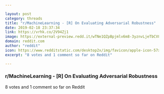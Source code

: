 ```yaml
---

layout: post
category: threads
title: "r/MachineLearning - [R] On Evaluating Adversarial Robustness"
date: 2019-02-18 23:37:34
link: https://vrhk.co/2V94Zj1
image: https://external-preview.redd.it/wTNe1QZpBpjmlv6m8-3yznvLjeTbCV8x7QTY3j7EYQc.jpg?auto=webp&s=b25c46e7705000e0ecac71c03ed4aeb501a638b2
domain: reddit.com
author: "reddit"
icon: https://www.redditstatic.com/desktop2x/img/favicon/apple-icon-57x57.png
excerpt: "8 votes and 1 comment so far on Reddit"

---
```


### r/MachineLearning - [R] On Evaluating Adversarial Robustness

8 votes and 1 comment so far on Reddit